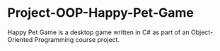 # Project-OOP-Happy-Pet-Game
Happy Pet Game is a desktop game written in C# as part of an Object-Oriented Programming course project.
